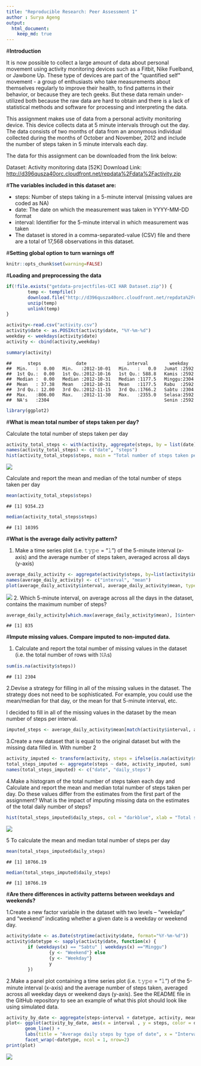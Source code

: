 ```yaml
---
title: "Reproducible Research: Peer Assessment 1"
author : Surya Ageng
output: 
  html_document:
    keep_md: true
---
```

#**Introduction**

It is now possible to collect a large amount of data about personal movement using activity monitoring devices such as a Fitbit, Nike Fuelband, or Jawbone Up. These type of devices are part of the "quantified self" movement - a group of enthusiasts who take measurements about themselves regularly to improve their health, to find patterns in their behavior, or because they are tech geeks. But these data remain under-utilized both because the raw data are hard to obtain and there is a lack of statistical methods and software for processing and interpreting the data.

This assignment makes use of data from a personal activity monitoring device. This device collects data at 5 minute intervals through out the day. The data consists of two months of data from an anonymous individual collected during the months of October and November, 2012 and include the number of steps taken in 5 minute intervals each day.

The data for this assignment can be downloaded from the link below:

Dataset: Activity monitoring data [52K] 
Download Link: http://d396qusza40orc.cloudfront.net/repdata%2Fdata%2Factivity.zip

#**The variables included in this dataset are:**

- steps: Number of steps taking in a 5-minute interval (missing values are coded as NA)
- date: The date on which the measurement was taken in YYYY-MM-DD format
- interval: Identifier for the 5-minute interval in which measurement was taken
- The dataset is stored in a comma-separated-value (CSV) file and there are a total of 17,568 observations in this dataset.

#**Setting global option to turn warnings off**

```r
knitr::opts_chunk$set(warning=FALSE)
```

#**Loading and preprocessing the data**

```r
if(!file.exists("getdata-projectfiles-UCI HAR Dataset.zip")) {
        temp <- tempfile()
        download.file("http://d396qusza40orc.cloudfront.net/repdata%2Fdata%2Factivity.zip",temp)
        unzip(temp)
        unlink(temp)
}

activity<-read.csv("activity.csv")
activity$date <- as.POSIXct(activity$date, "%Y-%m-%d")
weekday <- weekdays(activity$date)
activity <- cbind(activity,weekday)

summary(activity)
```

```
##      steps             date               interval        weekday    
##  Min.   :  0.00   Min.   :2012-10-01   Min.   :   0.0   Jumat :2592  
##  1st Qu.:  0.00   1st Qu.:2012-10-16   1st Qu.: 588.8   Kamis :2592  
##  Median :  0.00   Median :2012-10-31   Median :1177.5   Minggu:2304  
##  Mean   : 37.38   Mean   :2012-10-31   Mean   :1177.5   Rabu  :2592  
##  3rd Qu.: 12.00   3rd Qu.:2012-11-15   3rd Qu.:1766.2   Sabtu :2304  
##  Max.   :806.00   Max.   :2012-11-30   Max.   :2355.0   Selasa:2592  
##  NA's   :2304                                           Senin :2592
```

```r
library(ggplot2)
```

#**What is mean total number of steps taken per day?**

Calculate the total number of steps taken per day


```r
activity_total_steps <- with(activity, aggregate(steps, by = list(date), FUN = sum, na.rm = TRUE))
names(activity_total_steps) <- c("date", "steps")
hist(activity_total_steps$steps, main = "Total number of steps taken per day", xlab = "Total steps taken per day", col = "darkblue", ylim = c(0,20), breaks = seq(0,25000, by=2500))
```

![](PA1_template_files/figure-html/unnamed-chunk-3-1.png)<!-- -->

Calculate and report the mean and median of the total number of steps taken per day


```r
mean(activity_total_steps$steps)
```

```
## [1] 9354.23
```

```r
median(activity_total_steps$steps)
```

```
## [1] 10395
```
#**What is the average daily activity pattern?**

1. Make a time series plot (i.e. 𝚝𝚢𝚙𝚎 = “𝚕”) of the 5-minute interval (x-axis) and the average number of steps taken, averaged across all days (y-axis)  


```r
average_daily_activity <- aggregate(activity$steps, by=list(activity$interval), FUN=mean, na.rm=TRUE)
names(average_daily_activity) <- c("interval", "mean")
plot(average_daily_activity$interval, average_daily_activity$mean, type = "l", col="darkblue", lwd = 2, xlab="Interval", ylab="Average number of steps", main="Average number of steps per intervals")
```

![](PA1_template_files/figure-html/unnamed-chunk-5-1.png)<!-- -->
2. Which 5-minute interval, on average across all the days in the dataset, contains the maximum number of steps?


```r
average_daily_activity[which.max(average_daily_activity$mean), ]$interval
```

```
## [1] 835
```

#**Impute missing values. Compare imputed to non-imputed data.**

1. Calculate and report the total number of missing values in the dataset (i.e. the total number of rows with 𝙽𝙰s)


```r
sum(is.na(activity$steps))
```

```
## [1] 2304
```

2.Devise a strategy for filling in all of the missing values in the dataset. The strategy does not need to be sophisticated. For example, you could use the mean/median for that day, or the mean for that 5-minute interval, etc.

I decided to fill in all of the missing values in the dataset by the mean number of steps per interval.


```r
imputed_steps <- average_daily_activity$mean[match(activity$interval, average_daily_activity$interval)]
```

3.Create a new dataset that is equal to the original dataset but with the missing data filled in. With number 2


```r
activity_imputed <- transform(activity, steps = ifelse(is.na(activity$steps), yes = imputed_steps, no = activity$steps))
total_steps_imputed <- aggregate(steps ~ date, activity_imputed, sum)
names(total_steps_imputed) <- c("date", "daily_steps")
```

4.Make a histogram of the total number of steps taken each day and Calculate and report the mean and median total number of steps taken per day. Do these values differ from the estimates from the first part of the assignment? What is the impact of imputing missing data on the estimates of the total daily number of steps?


```r
hist(total_steps_imputed$daily_steps, col = "darkblue", xlab = "Total steps per day", ylim = c(0,30), main = "Total number of steps taken each day", breaks = seq(0,25000,by=2500))
```

![](PA1_template_files/figure-html/unnamed-chunk-10-1.png)<!-- -->

5 To calculate the mean and median total number of steps per day

```r
mean(total_steps_imputed$daily_steps)
```

```
## [1] 10766.19
```

```r
median(total_steps_imputed$daily_steps)
```

```
## [1] 10766.19
```

#**Are there differences in activity patterns between weekdays and weekends?**

1.Create a new factor variable in the dataset with two levels – “weekday” and “weekend” indicating whether a given date is a weekday or weekend day.

```r
activity$date <- as.Date(strptime(activity$date, format="%Y-%m-%d"))
activity$datetype <- sapply(activity$date, function(x) {
        if (weekdays(x) == "Sabtu" | weekdays(x) =="Minggu") 
                {y <- "Weekend"} else 
                {y <- "Weekday"}
                y
        })
```
2.Make a panel plot containing a time series plot (i.e. 𝚝𝚢𝚙𝚎 = “𝚕”) of the 5-minute interval (x-axis) and the average number of steps taken, averaged across all weekday days or weekend days (y-axis). See the README file in the GitHub repository to see an example of what this plot should look like using simulated data.


```r
activity_by_date <- aggregate(steps~interval + datetype, activity, mean, na.rm = TRUE)
plot<- ggplot(activity_by_date, aes(x = interval , y = steps, color = datetype)) +
       geom_line() +
       labs(title = "Average daily steps by type of date", x = "Interval", y = "Average number of steps") +
       facet_wrap(~datetype, ncol = 1, nrow=2)
print(plot)
```

![](PA1_template_files/figure-html/unnamed-chunk-13-1.png)<!-- -->
